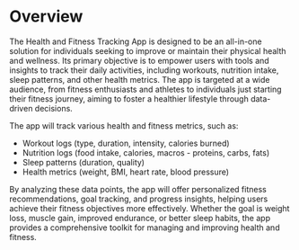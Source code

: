 # Overview
The Health and Fitness Tracking App is designed to be an all-in-one solution for individuals seeking to improve or maintain their physical health and wellness. Its primary objective is to empower users with tools and insights to track their daily activities, including workouts, nutrition intake, sleep patterns, and other health metrics. The app is targeted at a wide audience, from fitness enthusiasts and athletes to individuals just starting their fitness journey, aiming to foster a healthier lifestyle through data-driven decisions.

The app will track various health and fitness metrics, such as:
* Workout logs (type, duration, intensity, calories burned)
* Nutrition logs (food intake, calories, macros - proteins, carbs, fats)
* Sleep patterns (duration, quality)
* Health metrics (weight, BMI, heart rate, blood pressure)

By analyzing these data points, the app will offer personalized fitness recommendations, goal tracking, and progress insights, helping users achieve their fitness objectives more effectively. Whether the goal is weight loss, muscle gain, improved endurance, or better sleep habits, the app provides a comprehensive toolkit for managing and improving health and fitness.